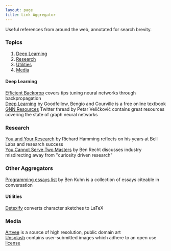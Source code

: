 ```yaml
---
layout: page
title: Link Aggregator
---
```


Useful references from around the web, annotated for search brevity.

### Topics

<div style="margin-left: 10px;">

1. [Deep Learning](#dl)
2. [Research](#research)
3. [Utilities](#util)
4. [Media](#media)

</div>

<a name="dl"></a>
#### Deep Learning  
[Efficient Backprop](http://yann.lecun.com/exdb/publis/pdf/lecun-98b.pdf) covers tips tuning neural networks through backpropagation  
[Deep Learning](http://www.deeplearningbook.org/) by Goodfellow, Bengio and Courville is a free online textbook  
[GNN Resources](https://twitter.com/PetarV_93/status/1306689702020382720) Twitter thread by Petar Veličković contains great resources covering the state of graph neural networks  


<a name="research"></a>
### Research  
[You and Your Research](http://www.cs.virginia.edu/~robins/YouAndYourResearch.pdf) by Richard Hamming reflects on his years at Bell Labs and research success  
[You Cannot Serve Two Masters](http://www.argmin.net/2018/08/09/co-employment/) by Ben Recht discusses industry misdirecting away from "curiosity driven research"  


<a name="aggregators"></a>
### Other Aggregators  
[Programming essays list](https://www.benkuhn.net/progessays/0) by Ben Kuhn is a collection of essays citeable in conversation  


<a name="util"></a>
#### Utilities  
[Detexify](https://detexify.kirelabs.org/classify.html) converts character sketches to LaTeX  


<a name="media"></a>
### Media  
[Artvee](https://artvee.com) is a source of high resolution, public domain art  
[Unsplash](https://unsplash.com) contains user-submitted images which adhere to an open use [license](https://unsplash.com/license)  
 